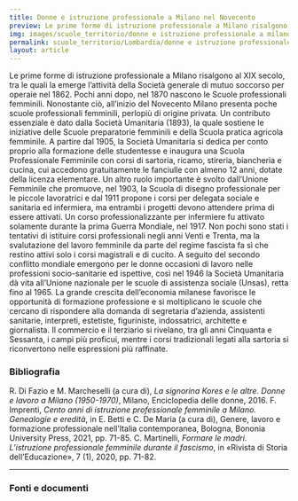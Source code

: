 ```yaml
---
title: Donne e istruzione professionale a Milano nel Novecento
preview: Le prime forme di istruzione professionale a Milano risalgono al XIX secolo, tra le quali la emerge l’attività della Società generale di mutuo soccorso per operaie nel 1862. Pochi anni dopo, nel 1870 nascono le Scuole professionali femminili.
img: images/scuole_territorio/donne e istruzione professionale a milano-1.jpg
permalink: scuole_territorio/Lombardia/donne e istruzione professionale a milano
layout: article
---
```


Le prime forme di istruzione professionale a Milano risalgono al XIX secolo, tra le quali la emerge l’attività della Società generale di mutuo soccorso per operaie nel 1862. Pochi anni dopo, nel 1870 nascono le Scuole professionali femminili.
Nonostante ciò, all’inizio del Novecento Milano presenta poche scuole professionali femminili, perlopiù di origine privata. Un contributo essenziale è dato dalla Società Umanitaria (1893), la quale sostiene le iniziative delle Scuole preparatorie femminili e della Scuola pratica agricola femminile. A partire dal 1905, la Società Umanitaria si dedica per conto proprio alla formazione delle studentesse e inaugura una Scuola Professionale Femminile con corsi di sartoria, ricamo, stireria, biancheria e cucina, cui accedono gratuitamente le fanciulle con almeno 12 anni, dotate della licenza elementare.
Un altro ruolo importante è svolto dall’Unione Femminile che promuove, nel 1903, la Scuola di disegno professionale per le piccole lavoratrici e dal 1911 propone i corsi per delegata sociale e sanitaria ed infermiera, ma entrambi i progetti devono attendere prima di essere attivati. Un corso professionalizzante per infermiere fu attivato solamente durante la prima Guerra Mondiale, nel 1917.
Non pochi sono stati i tentativi di istituire corsi professionali negli anni Venti e Trenta, ma la svalutazione del lavoro femminile da parte del regime fascista fa sì che restino attivi solo i corsi magistrali e di cucito.
A seguito del secondo conflitto mondiale emergono per le donne occasioni di lavoro nelle professioni socio-sanitarie ed ispettive, così nel 1946 la Società Umanitaria dà vita all’Unione nazionale per le scuole di assistenza sociale (Unsas), retta fino al 1965. La grande crescita dell’economia milanese favorisce le opportunità di formazione professione e si moltiplicano le scuole che cercano di rispondere alla domanda di segretaria d’azienda, assistenti sanitarie, interpreti, estetiste, figuriniste, indossatrici, architette e giornalista. Il commercio e il terziario si rivelano, tra gli anni Cinquanta e Sessanta, i campi  più proficui, mentre i corsi tradizionali legati alla sartoria si riconvertono nelle espressioni più raffinate.


### Bibliografia
R. Di Fazio e M. Marcheselli (a cura di), *La signorina Kores e le altre. Donne e lavoro a Milano (1950-1970)*, Milano, Enciclopedia delle donne, 2016.
F. Imprenti, *Cento anni di istruzione professionale femminile a Milano. Genealogie e eredità*, in E. Betti e C. De Maria (a cura di), Genere, lavoro e formazione professionale nell’Italia contemporanea, Bologna, Bononia University Press, 2021, pp. 71-85.
C. Martinelli, *Formare le madri. L’istruzione professionale femminile durante il fascismo*, in «Rivista di Storia dell’Educazione», 7 (1), 2020, pp. 71-82.

---

### Fonti e documenti
